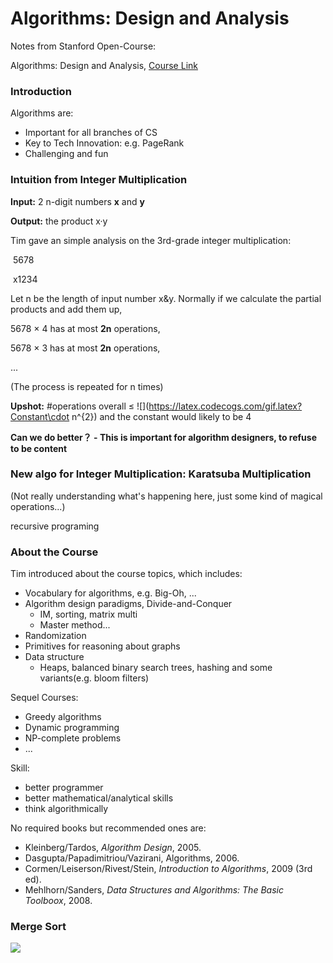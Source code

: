 # Algorithms: Design and Analysis

Notes from Stanford Open-Course: 

Algorithms: Design and Analysis, [Course Link](https://lagunita.stanford.edu/courses/course-v1:Engineering+Algorithms1+SelfPaced/course/)

### Introduction

Algorithms are: 

- Important for all branches of CS
- Key to Tech Innovation: e.g. PageRank
- Challenging and fun

### Intuition from Integer Multiplication

**Input:** 2 n-digit numbers **x** and **y**

**Output:** the product x·y

Tim gave an simple analysis on the 3rd-grade integer multiplication:

​		  5678

​		x1234

Let n be the length of input number x&y. Normally if we calculate the partial products and add them up, 

5678 × 4 has at most **2n** operations, 

5678 × 3 has at most **2n** operations, 

...

(The process is repeated for n times)

**Upshot:** #operations overall ≤ ![](https://latex.codecogs.com/gif.latex?Constant\cdot n^{2}) and the constant would likely to be 4

**Can we do better？ -  This is important for algorithm designers, to refuse to be content**

### New algo for Integer Multiplication: Karatsuba Multiplication

(Not really understanding what's happening here, just some kind of magical operations...)

recursive programing



### About the Course

Tim introduced about the course topics, which includes:

- Vocabulary for algorithms, e.g. Big-Oh, ...
- Algorithm design paradigms, Divide-and-Conquer
  - IM, sorting, matrix multi
  - Master method...
- Randomization
- Primitives for reasoning about graphs
- Data structure
  - Heaps, balanced binary search trees, hashing and some variants(e.g. bloom filters)

Sequel Courses: 

- Greedy algorithms
- Dynamic programming
- NP-complete problems
- ...

Skill: 

- better programmer
- better mathematical/analytical skills
- think algorithmically

No required books but recommended ones are: 

- Kleinberg/Tardos, *Algorithm Design*, 2005. 
- Dasgupta/Papadimitriou/Vazirani, Algorithms, 2006. 
- Cormen/Leiserson/Rivest/Stein, *Introduction to Algorithms*, 2009 (3rd ed). 
- Mehlhorn/Sanders, *Data Structures and Algorithms: The Basic Toolboox*, 2008. 



### Merge Sort

![](https://uricc.ga/images/2019/12/13/_20191214094220.png)

